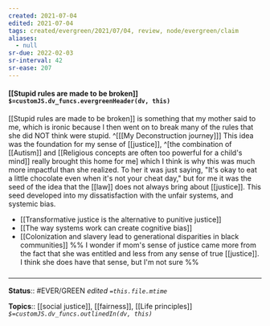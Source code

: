 ```yaml
---
created: 2021-07-04
edited: 2021-07-04
tags: created/evergreen/2021/07/04, review, node/evergreen/claim
aliases:
  - null
sr-due: 2022-02-03
sr-interval: 42
sr-ease: 207
---
```


#### [[Stupid rules are made to be broken]] `$=customJS.dv_funcs.evergreenHeader(dv, this)`

[[Stupid rules are made to be broken]] is something that my mother said to me, which is ironic because I then went on to break many of the rules that she did NOT think were stupid.
^[[[My Deconstruction journey]]]
This idea was the foundation for my sense of [[justice]],
^[the combination of [[Autism]] and [[Religious concepts are often too powerful for a child's mind]] really brought this home for me]
which I think is why this was much more impactful than she realized. To her it was just saying, "It's okay to eat a little chocolate even when it's not your cheat day," but for me it was the seed of the idea that the [[law]] does not always bring about [[justice]]. This seed developed into my dissatisfaction with the unfair systems, and systemic bias.
- [[Transformative justice is the alternative to punitive justice]]
- [[The way systems work can create cognitive bias]]
- [[Colonization and slavery lead to generational disparities in black communities]]
%%
I wonder if mom's sense of justice came more from the fact that she was entitled and less from any sense of true [[justice]]. I think she does have that sense, but I'm not sure 
%%

### <hr class="footnote"/>

**Status**:: #EVER/GREEN 
*edited `=this.file.mtime`*

**Topics**:: [[social justice]], [[fairness]], [[Life principles]]
*`$=customJS.dv_funcs.outlinedIn(dv, this)`*
